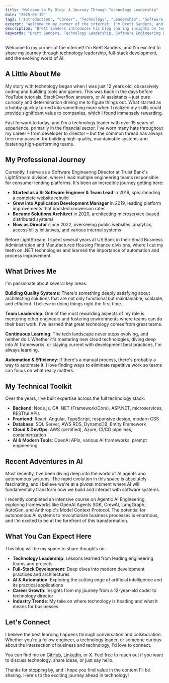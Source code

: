 ```yaml
---
title: "Welcome to My Blog: A Journey Through Technology Leadership"
date: "2025-06-19"
tags: ["Introduction", "Career", "Technology", "Leadership", "Software Engineering", "Full Stack Development", "AI", "Truist Bank"]
excerpt: "Welcome to my corner of the internet! I'm Brett Sanders, and I'm excited to share my journey through technology leadership, full-stack development, and the evolving world of AI."
description: "Brett Sanders introduces his blog sharing insights on technology leadership, career growth from developer to director, and the latest in AI engineering and software development."
keywords: "Brett Sanders, Technology Leadership, Software Engineering Director, Full Stack Developer, Career Journey, AI Engineering, Blog Introduction"
---
```


Welcome to my corner of the internet! I'm Brett Sanders, and I'm excited to share my journey through technology leadership, full-stack development, and the evolving world of AI.

## A Little About Me

My story with technology began when I was just 12 years old, obsessively coding and building tools and games. This was back in the days before YouTube tutorials, StackOverflow answers, or AI assistants – just pure curiosity and determination driving me to figure things out. What started as a hobby quickly turned into something more when I realized my skills could provide significant value to companies, which I found immensely rewarding.

Fast forward to today, and I'm a technology leader with over 15 years of experience, primarily in the financial sector. I've worn many hats throughout my career – from developer to director – but the common thread has always been my passion for building high-quality, maintainable systems and fostering high-performing teams.

## My Professional Journey

Currently, I serve as a Software Engineering Director at Truist Bank's LightStream division, where I lead multiple engineering teams responsible for consumer lending platforms. It's been an incredible journey getting here:

- **Started as a Sr Software Engineer & Team Lead** in 2016, spearheading a complete website rebuild
- **Grew into Application Development Manager** in 2019, leading platform improvements that boosted conversion rates
- **Became Solutions Architect** in 2020, architecting microservice-based distributed systems
- **Now as Director** since 2022, overseeing public websites, analytics, accessibility initiatives, and various internal systems

Before LightStream, I spent several years at US Bank in their Small Business Administration and Manufactured Housing Finance divisions, where I cut my teeth on .NET technologies and learned the importance of automation and process improvement.

## What Drives Me

I'm passionate about several key areas:

**Building Quality Systems**: There's something deeply satisfying about architecting solutions that are not only functional but maintainable, scalable, and efficient. I believe in doing things right the first time.

**Team Leadership**: One of the most rewarding aspects of my role is mentoring other engineers and fostering environments where teams can do their best work. I've learned that great technology comes from great teams.

**Continuous Learning**: The tech landscape never stops evolving, and neither do I. Whether it's mastering new cloud technologies, diving deep into AI frameworks, or staying current with development best practices, I'm always learning.

**Automation & Efficiency**: If there's a manual process, there's probably a way to automate it. I love finding ways to eliminate repetitive work so teams can focus on what really matters.

## My Technical Toolkit

Over the years, I've built expertise across the full technology stack:

- **Backend**: Node.js, C# .NET (Framework/Core), ASP.NET, microservices, RESTful APIs
- **Frontend**: React, Angular, TypeScript, responsive design, modern CSS
- **Database**: SQL Server, AWS RDS, DynamoDB, Entity Framework
- **Cloud & DevOps**: AWS (certified), Azure, CI/CD pipelines, containerization
- **AI & Modern Tools**: OpenAI APIs, various AI frameworks, prompt engineering

## Recent Adventures in AI

Most recently, I've been diving deep into the world of AI agents and autonomous systems. The rapid evolution in this space is absolutely fascinating, and I believe we're at a pivotal moment where AI will fundamentally transform how we build and interact with software systems.

I recently completed an intensive course on Agentic AI Engineering, exploring frameworks like OpenAI Agents SDK, CrewAI, LangGraph, AutoGen, and Anthropic's Model Context Protocol. The potential for autonomous AI systems to revolutionize business processes is enormous, and I'm excited to be at the forefront of this transformation.

## What You Can Expect Here

This blog will be my space to share thoughts on:

- **Technology Leadership**: Lessons learned from leading engineering teams and projects
- **Full-Stack Development**: Deep dives into modern development practices and architectures
- **AI & Automation**: Exploring the cutting edge of artificial intelligence and its practical applications
- **Career Growth**: Insights from my journey from a 12-year-old coder to technology director
- **Industry Trends**: My take on where technology is heading and what it means for businesses

## Let's Connect

I believe the best learning happens through conversation and collaboration. Whether you're a fellow engineer, a technology leader, or someone curious about the intersection of business and technology, I'd love to connect.

You can find me on [GitHub](https://github.com/DontFretBrett), [LinkedIn](https://www.linkedin.com/in/imbrett/), or [X](https://x.com/WontFretBrett). Feel free to reach out if you want to discuss technology, share ideas, or just say hello.

Thanks for stopping by, and I hope you find value in the content I'll be sharing. Here's to the exciting journey ahead in technology!